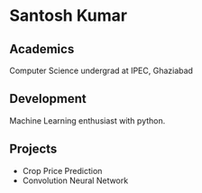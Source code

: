 # Santosh Kumar

## Academics
Computer Science undergrad at IPEC, Ghaziabad

## Development
Machine Learning enthusiast with python.

## Projects 
* Crop Price Prediction
* Convolution Neural Network
